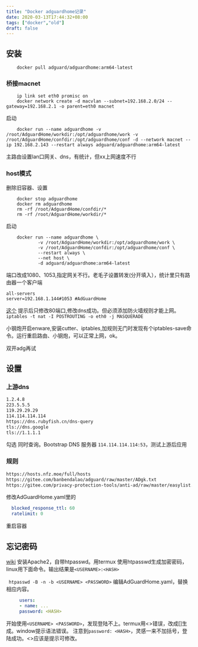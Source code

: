 ```yaml
---
title: "Docker adguardhome记录"
date: 2020-03-13T17:44:32+08:00
tags: ["docker","old"]
draft: false
---
```

## 安装
```docker
    docker pull adguard/adguardhome:arm64-latest
```
### 桥接macnet
```docker
    ip link set eth0 promisc on
    docker network create -d macvlan --subnet=192.168.2.0/24 --gateway=192.168.2.1 -o parent=eth0 macnet 
```
启动
```docker
    docker run --name adguardhome -v /root/AdguardHome/workdir:/opt/adguardhome/work -v /root/AdguardHome/confdir:/opt/adguardhome/conf -d --network macnet --ip 192.168.2.143 --restart always adguard/adguardhome:arm64-latest 
```
主路由设置lan口网关、dns，有统计，但xx上网速度不行
### host模式

删除旧容器、设置
```docker
    docker stop adguardhome
    docker rm adguardhome
    rm -rf /root/AdguardHome/confdir/*
    rm -rf /root/AdguardHome/workdir/*
```
启动
```docker
    docker run --name adguardhome \
            -v /root/AdguardHome/workdir:/opt/adguardhome/work \
            -v /root/AdguardHome/confdir:/opt/adguardhome/conf \
            --restart always \
            --net host \
            -d adguard/adguardhome:arm64-latest
```
端口改成1080、1053,指定网关不行。老毛子设置转发(分开填入），统计里只有路由器一个客户端 
```shell
all-servers
server=192.168.1.144#1053 #AdGuardHome
```
[这个](https://www.right.com.cn/forum/forum.php?mod=viewthread&tid=2635946&extra=page%3D2%26filter%3Dtypeid%26typeid%3D21&page=1) 提示后只修改80端口,修改dns成功。但必须添加防火墙规则才能上网。
` iptables -t nat -I POSTROUTING -o eth0 -j MASQUERADE`

小钢炮开启enware,安装cutter、iptables,加规则无门时发现有个iptables-save命令。运行重启路由、小钢炮，可以正常上网，ok。

双开adg再试

## 设置

### 上游dns
```html
1.2.4.8
223.5.5.5
119.29.29.29
114.114.114.114
https://dns.rubyfish.cn/dns-query
tls://dns.google
tls://1.1.1.1
```
勾选 同时查询。Bootstrap DNS 服务器 `114.114.114.114:53`，测试上游后应用

### 规则
```html
https://hosts.nfz.moe/full/hosts
https://gitee.com/banbendalao/adguard/raw/master/ADgk.txt
https://gitee.com/privacy-protection-tools/anti-ad/raw/master/easylist.txt
```
修改AdGuardHome.yaml里的
```yml
  blocked_response_ttl: 60
  ratelimit: 0
 ```
重启容器
##  忘记密码
[wiki](https://github.com/AdguardTeam/AdGuardHome/wiki/Configuration#password-reset) 安装Apache2，自带htpasswd。用termux
使用htpasswd生成加密密码，linux用下面命令。输出结果是`<USERNAME>:<HASH>`

   ` htpasswd -B -n -b <USERNAME> <PASSWORD>`
编辑AdGuardHome.yaml，替换相应内容。
```yml
     users:
     - name: ...
     password: <HASH>
```
开始使用`<USERNAME> <PASSWORD>`，发现登陆不上。termux用<>错误，改成[]生成。window提示语法错误。
注意到`password: <HASH>`，灵感一来不加括号，登陆成功。<>应该是提示可修改。

